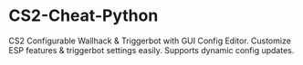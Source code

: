 # CS2-Cheat-Python
CS2 Configurable Wallhack &amp; Triggerbot with GUI Config Editor. Customize ESP features &amp; triggerbot settings easily. Supports dynamic config updates.
